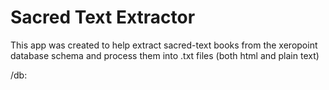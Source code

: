 # Sacred Text Extractor
This app was created to help extract sacred-text books from the xeropoint database schema and process them into .txt files (both html and plain text)


/db:
